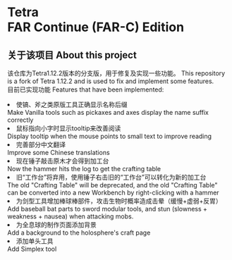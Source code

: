# Tetra <br>FAR Continue (FAR-C) Edition
## 关于该项目 About this project
该仓库为Tetra1.12.2版本的分支版，用于修复及实现一些功能。
This repository is a fork of Tetra 1.12.2 and is used to fix and implement some features.<br>
目前已实现功能 Features that have been implemented:
<li>使镐、斧之类原版工具正确显示名称后缀<br>
Make Vanilla tools such as pickaxes and axes display the name suffix correctly
<li>鼠标指向小字时显示tooltip来改善阅读<br>
Display tooltip when the mouse points to small text to improve reading
<li>完善部分中文翻译<br>
Improve some Chinese translations
<li>现在锤子敲击原木才会得到加工台<br>
Now the hammer hits the log to get the crafting table
<li>旧“工作台”将弃用，使用锤子右击旧的“工作台”可以转化为新的加工台<br>
The old "Crafting Table" will be deprecated, and the old "Crafting Table" can be converted into a new Workbench by right-clicking with a hammer
<li>为剑型工具增加棒球棒部件，攻击生物时概率造成击晕（缓慢+虚弱+反胃）<br>
Add baseball bat parts to sword modular tools, and stun (slowness + weakness + nausea) when attacking mobs.
<li>为全息球的制作页面添加背景<br>
Add a background to the holosphere's craft page
<li>添加单头工具<br>
Add Simplex tool